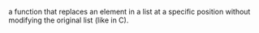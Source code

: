 a function that replaces an element in a list at a specific position without modifying the original list (like in C).
